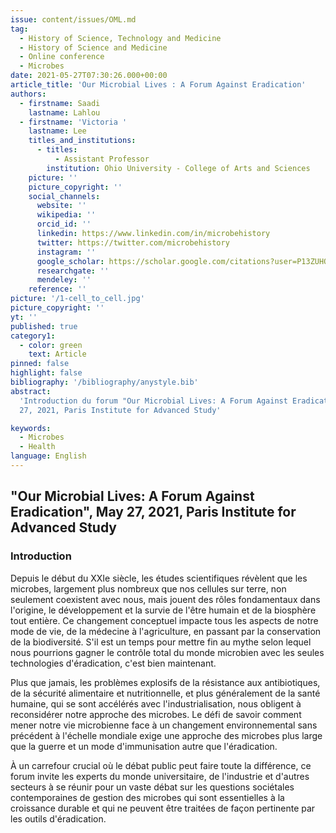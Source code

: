 ```yaml
---
issue: content/issues/OML.md
tag:
  - History of Science, Technology and Medicine
  - History of Science and Medicine
  - Online conference
  - Microbes
date: 2021-05-27T07:30:26.000+00:00
article_title: 'Our Microbial Lives : A Forum Against Eradication'
authors:
  - firstname: Saadi
    lastname: Lahlou
  - firstname: 'Victoria '
    lastname: Lee
    titles_and_institutions:
      - titles:
          - Assistant Professor
        institution: Ohio University - College of Arts and Sciences
    picture: ''
    picture_copyright: ''
    social_channels:
      website: ''
      wikipedia: ''
      orcid_id: ''
      linkedin: https://www.linkedin.com/in/microbehistory
      twitter: https://twitter.com/microbehistory
      instagram: ''
      google_scholar: https://scholar.google.com/citations?user=P13ZUHQAAAAJ&hl=en
      researchgate: ''
      mendeley: ''
    reference: ''
picture: '/1-cell_to_cell.jpg'
picture_copyright: ''
yt: ''
published: true
category1:
  - color: green
    text: Article
pinned: false
highlight: false
bibliography: '/bibliography/anystyle.bib'
abstract:
  'Introduction du forum "Our Microbial Lives: A Forum Against Eradication",  May
  27, 2021, Paris Institute for Advanced Study'

keywords:
  - Microbes
  - Health
language: English
---
```


## "Our Microbial Lives: A Forum Against Eradication", May 27, 2021, Paris Institute for Advanced Study

### Introduction

Depuis le début du XXIe siècle, les études scientifiques révèlent que les microbes, largement plus nombreux que nos cellules sur terre, non seulement coexistent avec nous, mais jouent des rôles fondamentaux dans l'origine, le développement et la survie de l'être humain et de la biosphère tout entière. Ce changement conceptuel impacte tous les aspects de notre mode de vie, de la médecine à l'agriculture, en passant par la conservation de la biodiversité. S'il est un temps pour mettre fin au mythe selon lequel nous pourrions gagner le contrôle total du monde microbien avec les seules technologies d'éradication, c'est bien maintenant.

Plus que jamais, les problèmes explosifs de la résistance aux antibiotiques, de la sécurité alimentaire et nutritionnelle, et plus généralement de la santé humaine, qui se sont accélérés avec l'industrialisation, nous obligent à reconsidérer notre approche des microbes. Le défi de savoir comment mener notre vie microbienne face à un changement environnemental sans précédent à l'échelle mondiale exige une approche des microbes plus large que la guerre et un mode d'immunisation autre que l'éradication.

À un carrefour crucial où le débat public peut faire toute la différence, ce forum invite les experts du monde universitaire, de l'industrie et d'autres secteurs à se réunir pour un vaste débat sur les questions sociétales contemporaines de gestion des microbes qui sont essentielles à la croissance durable et qui ne peuvent être traitées de façon pertinente par les outils d'éradication.

<Youtube yt="6YGE_p-TxFY" caption ="Introduction"></Youtube>

